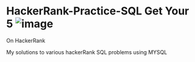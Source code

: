 # HackerRank-Practice-SQL Get Your 5 ![image](https://user-images.githubusercontent.com/66619457/225903997-206c48be-e916-4385-aa9b-5ed1c6b74bcb.png)
On HackerRank 

My solutions to various hackerRank SQL problems using MYSQL
